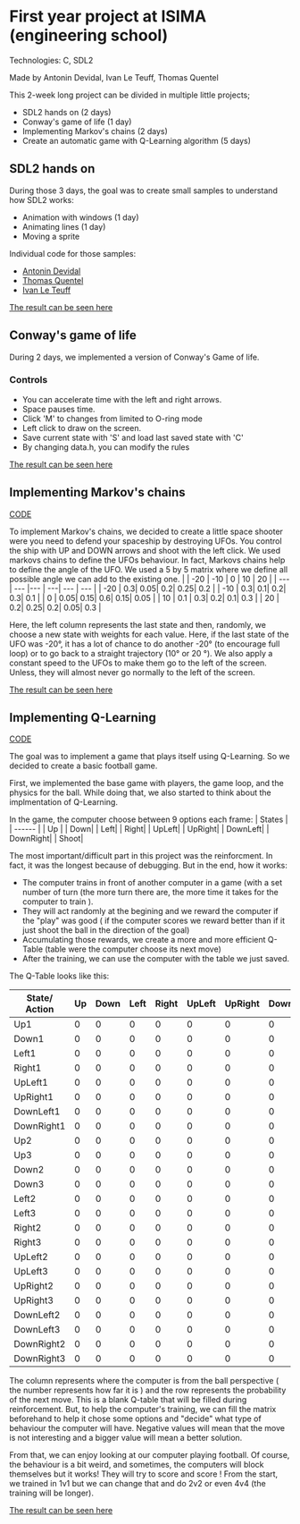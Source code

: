 # First year project at ISIMA (engineering school)

Technologies: C, SDL2

Made by Antonin Devidal, Ivan Le Teuff, Thomas Quentel

This 2-week long project can be divided in multiple little projects;
 - SDL2 hands on (2 days)
 - Conway's game of life (1 day)
 - Implementing Markov's chains (2 days)
 - Create an automatic game with Q-Learning algorithm (5 days)







## SDL2 hands on

During those 3 days, the goal was to create small samples to understand how SDL2 works:
 - Animation with windows (1 day)
 - Animating lines (1 day)
 - Moving a sprite


Individual code for those samples:
- [Antonin Devidal](/Exos/Antonin)<br/>
- [Thomas Quentel](/Exos/Thomas)<br/>
- [Ivan Le Teuff](/Exos/Ivan)<br/>

[The result can be seen here](https://perso.isima.fr/~andevidal/archive/projet-zz1-site-web/XFenetre.html)

## Conway's game of life

During 2 days, we implemented a version of Conway's Game of life. 

### Controls
 - You can accelerate time with the left and right arrows.
 - Space pauses time.
 - Click 'M' to changes from limited to O-ring mode
 - Left click to draw on the screen.
 - Save current state with 'S' and load last saved state with 'C'
 - By changing data.h, you can modify the rules 


[The result can be seen here](https://perso.isima.fr/~andevidal/archive/projet-zz1-site-web/JeuDeLaVie.html)

## Implementing Markov's chains

[CODE](/JeuPremiereSemaine)

To implement Markov's chains, we decided to create a little space shooter were you need to defend your spaceship by destroying UFOs. You control the ship with UP and DOWN arrows and shoot with the left click.
We used markovs chains to define the UFOs behaviour. In fact, Markovs chains help to define the angle of the UFO.
We used a 5 by 5 matrix where we define all possible angle we can add to the existing one.
|    | -20  | -10  | 0  | 10 | 20 | 
| --- | ---  |--- | ---| --- | --- |
| -20 | 0.3| 0.05| 0.2| 0.25| 0.2 |
| -10 | 0.3| 0.1| 0.2| 0.3| 0.1  |
|   0 | 0.05| 0.15| 0.6| 0.15| 0.05 |
|  10 | 0.1 | 0.3| 0.2| 0.1| 0.3 |
|  20 | 0.2| 0.25| 0.2| 0.05| 0.3 |

Here, the left column represents the last state and then, randomly, we choose a new state with weights for each value. Here, if the last state of the UFO was -20°, it has a lot of chance to do another -20° (to encourage full loop) or to go back to a straight trajectory (10° or 20 °).
We also apply a constant speed to the UFOs to make them go to the left of the screen. Unless, they will almost never go normally to the left of the screen.


[The result can be seen here](https://perso.isima.fr/~andevidal/archive/projet-zz1-site-web/ChefOeuvre.html)

## Implementing Q-Learning

[CODE](/ProjetFinal)

The goal was to implement a game that plays itself using Q-Learning. So we decided to create a basic football game.

First, we implemented the base game with players, the game loop, and the physics for the ball.
While doing that, we also started to think about the implmentation of Q-Learning.

In the game, the computer choose between 9 options each frame:
| States |
| ------ |
|  Up |
| Down|
| Left|
| Right|
| UpLeft|
| UpRight|
| DownLeft|
| DownRight|
| Shoot|

The most important/difficult part in this project was the reinforcment. In fact, it was the longest because of debugging. 
But in the end, how it works:
- The computer trains in front of another computer in a game (with a set number of turn (the more turn there are, the more time it takes for the computer to train ).
- They will act randomly at the begining and we reward the computer if the "play" was good ( if the computer scores we reward better than if it just shoot the ball in the direction of the goal)
- Accumulating those rewards, we create a more and more efficient Q-Table (table were the computer choose its next move)
- After the training, we can use the computer with the table we just saved.

The Q-Table looks like this:

|State/ Action|  Up | Down |Left| Right| UpLeft| UpRight| DownLeft| DownRight| Shoot|
| -| -| -| -| -| -| -| -| -| -
|  Up1 | 0|0|0|0|0|0|0|0|0|
| Down1|0|0|0|0|0|0|0|0|0|
| Left1|0|0|0|0|0|0|0|0|0|
| Right1|0|0|0|0|0|0|0|0|0|
| UpLeft1|0|0|0|0|0|0|0|0|0|
| UpRight1|0|0|0|0|0|0|0|0|0|
| DownLeft1|0|0|0|0|0|0|0|0|0|
| DownRight1|0|0|0|0|0|0|0|0|0|
|  Up2 |0|0|0|0|0|0|0|0|0|
|  Up3 |0|0|0|0|0|0|0|0|0|
| Down2|0|0|0|0|0|0|0|0|0|
| Down3|0|0|0|0|0|0|0|0|0|
| Left2|0|0|0|0|0|0|0|0|0|
| Left3|0|0|0|0|0|0|0|0|0|
| Right2|0|0|0|0|0|0|0|0|0|
| Right3|0|0|0|0|0|0|0|0|0|
| UpLeft2|0|0|0|0|0|0|0|0|0|
| UpLeft3|0|0|0|0|0|0|0|0|0|
| UpRight2|0|0|0|0|0|0|0|0|0|
| UpRight3|0|0|0|0|0|0|0|0|0|
| DownLeft2|0|0|0|0|0|0|0|0|0|
| DownLeft3|0|0|0|0|0|0|0|0|0|
| DownRight2|0|0|0|0|0|0|0|0|0|
| DownRight3|0|0|0|0|0|0|0|0|0|

The column represents where the computer is from the ball perspective ( the number represents how far it is ) and the row represents the probability  of the next move.
This is a blank Q-table that will be filled during reinforcement. But, to help the computer's training, we can fill the matrix beforehand to help it chose some options and "decide" what type of behaviour the computer will have. Negative values will mean that the move is not interesting and a bigger value will mean a better solution.

From that, we can enjoy looking at our computer playing football. Of course, the behaviour is a bit weird, and sometimes, the computers will block themselves but it works! They will try to score and score !
From the start, we trained  in 1v1 but we can change that and do 2v2 or even 4v4 (the training will be longer). 


[The result can be seen here](https://perso.isima.fr/~andevidal/archive/projet-zz1-site-web/ProjetFinal.html)






